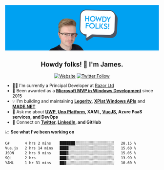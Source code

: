 <img src="https://github.com/jamesmcroft/jamesmcroft/blob/master/assets/PersonalBanner.png" alt="jamesmcroft GitHub banner" />

<h2 align="center">Howdy folks! 👋 I'm James.</h2>
<p align="center">
  <a href="https://www.jamescroft.co.uk/"><img alt="Website" src="https://img.shields.io/badge/website-jamescroft.co.uk-blue?color=%2300A1F1&style=flat-square"></a>
  <a href="https://twitter.com/jamesmcroft"><img alt="Twitter Follow" src="https://img.shields.io/twitter/follow/jamesmcroft?color=%2300A1F1&style=flat-square"></a>
</p>

- 👨‍💻 I'm currently a Principal Developer at [Razor Ltd](https://www.razor.co.uk/)
- 🏅 Been awarded as a **[Microsoft MVP in Windows Development](https://mvp.microsoft.com/en-us/PublicProfile/5001534)** since 2015 
- 💡 I'm building and maintaining **[Legerity](https://github.com/MADE-Apps/legerity)**, **[XPlat Windows APIs](https://github.com/XPlat-Apps/XPlat-Windows-APIs)** and **[MADE.NET](https://github.com/MADE-Apps/MADE.NET)**
- 💬 Ask me about **[UWP](https://docs.microsoft.com/en-us/windows/uwp/), [Uno Platform](https://platform.uno/), XAML, [VueJS](https://vuejs.org/), Azure PaaS services, and DevOps** 
- 📇 Connect on **[Twitter](https://twitter.com/jamesmcroft), [LinkedIn](https://www.linkedin.com/in/jmcroft/), and GitHub**

📈 **See what I've been working on**
<!--START_SECTION:waka-->
```text
C#       4 hrs 2 mins    ███████░░░░░░░░░░░░░░░░░░   28.15 % 
Vue.js   2 hrs 14 mins   ████░░░░░░░░░░░░░░░░░░░░░   15.60 % 
JSON     2 hrs 9 mins    ███▓░░░░░░░░░░░░░░░░░░░░░   15.05 % 
SQL      2 hrs           ███▒░░░░░░░░░░░░░░░░░░░░░   13.99 % 
YAML     1 hr 31 mins    ██▓░░░░░░░░░░░░░░░░░░░░░░   10.60 % 
```
<!--END_SECTION:waka-->
